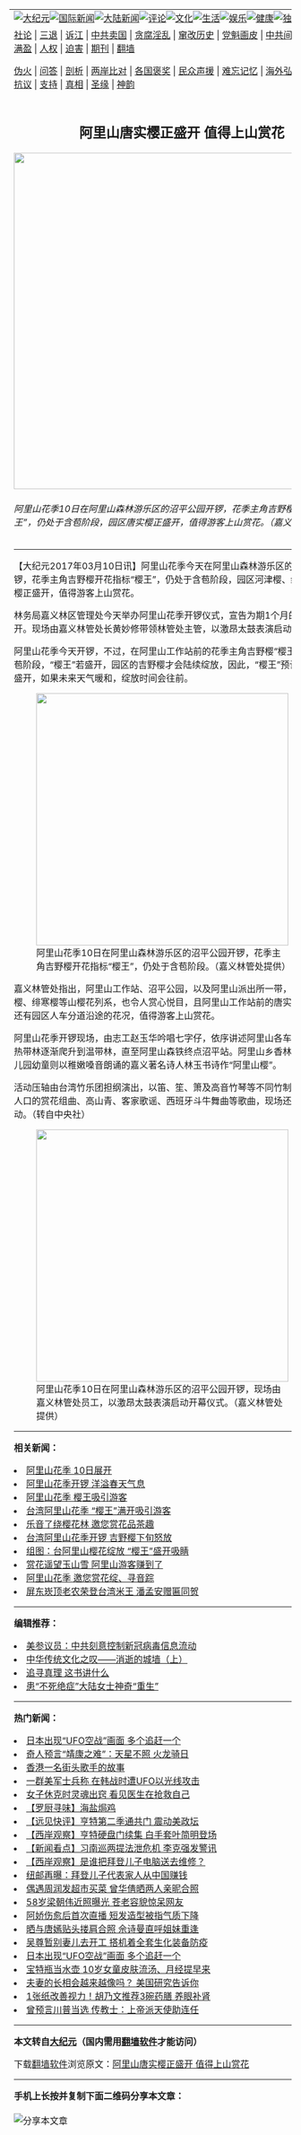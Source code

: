 <a name="1" id="1" target="_blank"></a><span id="1"></span>
<table align=center border="0"><tr><td colspan="2" VALIGN=TOP><a href="https://github.com/epixsx3358/djy/blob/master/gb/nsc413.md#1"><img src="https://raw.githubusercontent.com/epixsx3358/www/master/t/djy/1.jpg" title="大纪元"></a><a href="https://github.com/epixsx3358/djy/blob/master/gb/n24hr.md#1"><img src="https://raw.githubusercontent.com/epixsx3358/www/master/t/djy/3.jpg" title="国际新闻"></a><a href="https://github.com/epixsx3358/djy/blob/master/gb/nsc413.md#1"><img src="https://raw.githubusercontent.com/epixsx3358/www/master/t/djy/4.jpg" title="大陆新闻"></a><a href="https://github.com/epixsx3358/djy/blob/master/gb/news392.md#1"><img src="https://raw.githubusercontent.com/epixsx3358/www/master/t/djy/5.jpg" title="评论"></a><a href="https://github.com/epixsx3358/djy/blob/master/gb/news2007.md#1"><img src="https://raw.githubusercontent.com/epixsx3358/www/master/t/djy/6.jpg" title="文化"></a><a href="https://github.com/epixsx3358/djy/blob/master/gb/news2008.md#1"><img src="https://raw.githubusercontent.com/epixsx3358/www/master/t/djy/7.jpg" title="生活"></a><a href="https://github.com/epixsx3358/djy/blob/master/gb/ncyule.md#1"><img src="https://raw.githubusercontent.com/epixsx3358/www/master/t/djy/8.jpg" title="娱乐"></a><a href="https://github.com/epixsx3358/djy/blob/master/gb/nsc1002.md#1"><img src="https://raw.githubusercontent.com/epixsx3358/www/master/t/djy/9.jpg" title="健康"><a href="https://github.com/epixsx3358/djy/blob/master/gb/nf6092.md#1"><img src="https://raw.githubusercontent.com/epixsx3358/www/master/t/djy/10a.jpg" title="独家"></a><a href="https://github.com/epixsx3358/djy/blob/master/gb/nf4514.md#1"><img src="https://raw.githubusercontent.com/epixsx3358/www/master/t/djy/12a.jpg" title="头条"></a></td></tr>
<tr><td colspan="2" VALIGN=TOP><a target="_blank" href="https://github.com/epixsx3358/djy/blob/master/gb/9p.md#1">社论</a> | <a target="_blank" href="https://github.com/epixsx3358/djy/blob/master/gb/nf5657.md#1">三退</a> | <a target="_blank" href="https://github.com/epixsx3358/djy/blob/master/gb/nf6124.md#1">诉江</a> | <a target="_blank" href="https://github.com/epixsx3358/djy/blob/master/gb/nf1176117.md#1">中共卖国</a> | <a target="_blank" href="https://github.com/epixsx3358/djy/blob/master/gb/nf5773.md#1">贪腐淫乱</a> | <a target="_blank" href="https://github.com/epixsx3358/djy/blob/master/gb/nf1176115.md#1">窜改历史</a> | <a target="_blank" href="https://github.com/epixsx3358/djy/blob/master/gb/nf1176107.md#1">党魁画皮</a> | <a target="_blank" href="https://github.com/epixsx3358/djy/blob/master/gb/nf1320400.md#1">中共间谍</a> | <a target="_blank" href="https://github.com/epixsx3358/djy/blob/master/gb/nf1176114.md#1">破坏传统</a> | <a target="_blank" href="https://github.com/epixsx3358/ntdtv/blob/master/gb/prog447_1.md#1">恶贯满盈</a> | <a target="_blank" href="https://github.com/epixsx3358/djy/blob/master/gb/ncid278.md#1">人权</a> | <a target="_blank" href="https://github.com/epixsx3358/djy/blob/master/gb/nf1176111.md#1">迫害</a> | <a target="_blank" href="https://gitlab.com/szzdlab/mh-qikan/blob/master/README.md#1">期刊</a> | <a target="_blank" href="https://github.com/epixsx3358/www/blob/master/README.md?zsrh#8">翻墙</a></p><p><a target="_blank" href="https://github.com/epixsx3358/djy/blob/master/gb/nf5562.md#1">伪火</a> | <a target="_blank" href="https://github.com/epixsx3358/djy/blob/master/gb/nf4378.md#1">问答</a> | <a target="_blank" href="https://github.com/epixsx3358/djy/blob/master/gb/nf5792.md#1">剖析</a> | <a target="_blank" href="https://github.com/epixsx3358/djy/blob/master/gb/nf5735.md#1">两岸比对</a> | <a target="_blank" href="https://github.com/epixsx3358/djy/blob/master/gb/nf6119.md#1">各国褒奖</a> | <a target="_blank" href="https://github.com/epixsx3358/djy/blob/master/gb/nf6120.md#1">民众声援</a> | <a target="_blank" href="https://github.com/epixsx3358/djy/blob/master/gb/nf1188594.md#1">难忘记忆</a> | <a target="_blank" href="https://github.com/epixsx3358/djy/blob/master/gb/nf3180.md#1">海外弘传</a> | <a target="_blank" href="https://github.com/epixsx3358/djy/blob/master/gb/nf5410.md#1">万人上访</a> | <a target="_blank" href="https://github.com/epixsx3358/ntdtv/blob/master/gb/prog1530_1.md#1">和平抗议</a> | <a target="_blank" href="https://github.com/epixsx3358/djy/blob/master/gb/nf4386.md#1">支持</a> | <a target="_blank" href="https://github.com/epixsx3358/djy/blob/master/gb/nf4389.md#1">真相</a> | <a target="_blank" href="https://github.com/epixsx3358/djy/blob/master/gb/nf5790.md#1">圣缘</a> | <a target="_blank" href="https://github.com/epixsx3358/djy/blob/master/gb/nf4786.md#1">神韵</a></td></tr>
<tr><td VALIGN=TOP width="626"><h2 align=center>阿里山唐实樱正盛开  值得上山赏花</h2>
<img width="600" src="https://i.epochtimes.com/assets/uploads/2017/03/1703100057311758-600x400.jpg" />
<h6>阿里山花季10日在阿里山森林游乐区的沼平公园开锣，花季主角吉野樱开花指标“樱王”，仍处于含苞阶段，园区唐实樱正盛开，值得游客上山赏花。（嘉义林管处提供）
</h6>
<hr>
<p>【大纪元2017年03月10日讯】<ahref="https://github.com/epixsx3358/djy/blob/master/gb/tag/%E9%98%BF%E9%87%8C%E5%B1%B1.md#1">阿里山</a><ahref="https://github.com/epixsx3358/djy/blob/master/gb/tag/%E8%8A%B1%E5%AD%A3.md#1">花季</a>今天在<ahref="https://github.com/epixsx3358/djy/blob/master/gb/tag/%E9%98%BF%E9%87%8C%E5%B1%B1.md#1">阿里山</a>森林游乐区的沼平公园开锣，花季主角<ahref="https://github.com/epixsx3358/djy/blob/master/gb/tag/%E5%90%89%E9%87%8E%E6%A8%B1.md#1">吉野樱</a>开花指标“<ahref="https://github.com/epixsx3358/djy/blob/master/gb/tag/%E6%A8%B1%E7%8E%8B.md#1">樱王</a>”，仍处于含苞阶段，园区河津樱、绯寒樱及唐实樱正盛开，值得游客上山<ahref="https://github.com/epixsx3358/djy/blob/master/gb/tag/%E8%B5%8F%E8%8A%B1.md#1">赏花</a>。</p>
<p>林务局嘉义林区管理处今天举办阿里山<ahref="https://github.com/epixsx3358/djy/blob/master/gb/tag/%E8%8A%B1%E5%AD%A3.md#1">花季</a>开锣仪式，宣告为期1个月的花季正式展开。现场由嘉义林管处长黄妙修带领林管处主管，以激昂太鼓表演启动开幕仪式。</p>
<p>阿里山花季今天开锣，不过，在阿里山工作站前的花季主角<ahref="https://github.com/epixsx3358/djy/blob/master/gb/tag/%E5%90%89%E9%87%8E%E6%A8%B1.md#1">吉野樱</a>“<ahref="https://github.com/epixsx3358/djy/blob/master/gb/tag/%E6%A8%B1%E7%8E%8B.md#1">樱王</a>”，仍处于含苞阶段，“樱王”若盛开，园区的吉野樱才会陆续绽放，因此，“樱王”预计3月下旬才会盛开，如果未来天气暖和，绽放时间会往前。</p>
<figure id="attachment_8895206" style="width: 450px" class="wp-caption aligncenter"><ahref="https://i.epochtimes.com/assets/uploads/2017/03/1703100057351758.jpg"><img class="wp-image-8895206 size-medium" src="https://i.epochtimes.com/assets/uploads/2017/03/1703100057351758-450x272.jpg" width="450" b="272" /></a><figcaption class="wp-caption-text">阿里山花季10日在阿里山森林游乐区的沼平公园开锣，花季主角吉野樱开花指标“樱王”，仍处于含苞阶段。（嘉义林管处提供）</figcaption></figure>
<p>嘉义林管处指出，阿里山工作站、沼平公园，以及阿里山派出所一带，满开的河津樱、绯寒樱等山樱花列系，也令人赏心悦目，且阿里山工作站前的唐实樱开满8成，还有园区人车分道沿途的花况，值得游客上山<ahref="https://github.com/epixsx3358/djy/blob/master/gb/tag/%E8%B5%8F%E8%8A%B1.md#1">赏花</a>。</p>
<p>阿里山花季开锣现场，由志工赵玉华吟唱七字仔，依序讲述阿里山各车站的特色，由热带林逐渐爬升到温带林，直至阿里山森铁终点沼平站。阿里山乡香林国小学童及幼儿园幼童则以稚嫩嗓音朗诵的嘉义著名诗人林玉书诗作“阿里山樱”。</p>
<p>活动压轴由台湾竹乐团担纲演出，以笛、笙、箫及高音竹琴等不同竹制乐器演绎脍炙人口的赏花组曲、高山青、客家歌谣、西班牙斗牛舞曲等歌曲，现场还与游客一同互动。（转自中央社）</p>
<figure id="attachment_8895205" style="width: 450px" class="wp-caption aligncenter"><ahref="https://i.epochtimes.com/assets/uploads/2017/03/1703100057391758.jpg"><img class="wp-image-8895205 size-medium" src="https://i.epochtimes.com/assets/uploads/2017/03/1703100057391758-450x256.jpg" width="450" b="256" /></a><figcaption class="wp-caption-text">阿里山花季10日在阿里山森林游乐区的沼平公园开锣，现场由嘉义林管处员工，以激昂太鼓表演启动开幕仪式。（嘉义林管处提供）</figcaption></figure>

<hr>


<strong>相关新闻：</strong>
<li><a href="https://github.com/epixsx3358/djy/blob/master/gb/15/3/8/n4382641.md#1">阿里山花季  10日展开</a></li>
<li><a href="https://github.com/epixsx3358/djy/blob/master/gb/15/3/10/n4383960.md#1">阿里山花季开锣  洋溢春天气息</a></li>
<li><a href="https://github.com/epixsx3358/djy/blob/master/gb/15/3/13/n4386590.md#1">阿里山花季  樱王吸引游客</a></li>
<li><a href="https://github.com/epixsx3358/djy/blob/master/gb/15/3/16/n4388259.md#1">台湾阿里山花季 “樱王”满开吸引游客</a></li>
<li><a href="https://github.com/epixsx3358/djy/blob/master/gb/15/3/20/n4392666.md#1">乐音了绕樱花林 邀您赏花品茶趣</a></li>
<li><a href="https://github.com/epixsx3358/djy/blob/master/gb/16/3/10/n4658741.md#1">台湾阿里山花季开锣 吉野樱下旬怒放</a></li>
<li><a href="https://github.com/epixsx3358/djy/blob/master/gb/16/3/24/n7447591.md#1">组图：台阿里山樱花绽放 “樱王”盛开吸睛</a></li>
<li><a href="https://github.com/epixsx3358/djy/blob/master/gb/16/3/26/n7459404.md#1">赏花遥望玉山雪 阿里山游客赚到了</a></li>
<li><a href="https://github.com/epixsx3358/djy/blob/master/gb/17/3/8/n8887553.md#1">阿里山花季 邀您赏花绽、寻音踪</a></li>
<li><a href="https://github.com/epixsx3358/djy/blob/master/gb/20/10/16/n12480936.md#1">屏东崁顶老农荣登台湾米王 潘孟安赠匾同贺</a></li>
<hr>


<strong>编辑推荐：</strong>
<li><a href="https://github.com/onzhi266/djy/blob/master/gb/20/2/22/n11887949.md#1">美参议员：中共刻意控制新冠病毒信息流动</a></li>
<li><a href="https://github.com/tsiac2612/djy/blob/master/gb/18/11/7/n10835148.md#1" target="_blank">中华传统文化之叹——消逝的城墙（上）</a></li><li><a href="https://github.com/epixsx3358/djy/blob/master/gb/19/1/5/n10955468.md?dfh#1" target="_blank">追寻真理 这书讲什么</a></li><li><a href="https://github.com/tsiac2612/djy/blob/master/gb/15/11/5/n4566246.md#1" target="_blank">患“不死绝症”大陆女士神奇“重生”</a></li>
<hr>

<strong>热门新闻：</strong>
<li><a href="https://github.com/alnhcl355/djy/blob/master/gb/20/10/14/n12474369.md#1">日本出现“UFO空战”画面 多个追赶一个</a></li>
<li><a href="https://github.com/alnhcl355/djy/blob/master/gb/20/9/26/n12433081.md#1">奇人预言“靖康之难”：天星不照 火龙骑日</a></li>
<li><a href="https://github.com/alnhcl355/djy/blob/master/gb/20/10/8/n12462258.md#1">香港一名街头歌手的故事</a></li>
<li><a href="https://github.com/alnhcl355/djy/blob/master/gb/20/10/10/n12466587.md#1">一群美军士兵称 在韩战时遭UFO以光线攻击</a></li>
<li><a href="https://github.com/alnhcl355/djy/blob/master/gb/20/10/10/n12466299.md#1">女子休克时灵魂出窍 看见医生在抢救自己</a></li>
<li><a href="https://github.com/alnhcl355/djy/blob/master/gb/20/10/12/n12470668.md#1">【罗厨寻味】海盐焗鸡</a></li>
<li><a href="https://github.com/alnhcl355/djy/blob/master/gb/20/10/16/n12481581.md#1">【远见快评】亨特第二季通共门 震动美政坛</a></li>
<li><a href="https://github.com/alnhcl355/djy/blob/master/gb/20/10/16/n12479705.md#1">【西岸观察】亨特硬盘门续集 白手套叶简明登场</a></li>
<li><a href="https://github.com/alnhcl355/djy/blob/master/gb/20/10/14/n12476476.md#1">【新闻看点】习南巡两提法泄危机 李克强发警讯</a></li>
<li><a href="https://github.com/alnhcl355/djy/blob/master/gb/20/10/15/n12477080.md#1">【西岸观察】是谁把拜登儿子电脑送去维修？</a></li>
<li><a href="https://github.com/alnhcl355/djy/blob/master/gb/20/10/15/n12478594.md#1">纽邮再曝：拜登儿子代表家人从中国赚钱</a></li>
<li><a href="https://github.com/alnhcl355/djy/blob/master/gb/20/10/14/n12476186.md#1">偶遇周润发超市买菜 曾华倩晒两人亲昵合照</a></li>
<li><a href="https://github.com/alnhcl355/djy/blob/master/gb/20/10/15/n12479059.md#1">58岁梁朝伟近照曝光 苍老容貌惊呆网友</a></li>
<li><a href="https://github.com/alnhcl355/djy/blob/master/gb/20/10/14/n12476039.md#1">阿娇伤愈后首次直播 短发造型被指气质下降</a></li>
<li><a href="https://github.com/alnhcl355/djy/blob/master/gb/20/10/13/n12473848.md#1">晒与唐嫣贴头搂肩合照 佘诗曼直呼姐妹重逢</a></li>
<li><a href="https://github.com/alnhcl355/djy/blob/master/gb/20/10/14/n12476421.md#1">吴尊暂别妻儿去开工 搭机着全套生化装备防疫</a></li>
<li><a href="https://github.com/alnhcl355/djy/blob/master/gb/20/10/14/n12474369.md#1">日本出现“UFO空战”画面 多个追赶一个</a></li>
<li><a href="https://github.com/alnhcl355/djy/blob/master/gb/20/10/16/n12480422.md#1">宝特瓶当水壶 10岁女童皮肤流汤、月经提早来</a></li>
<li><a href="https://github.com/alnhcl355/djy/blob/master/gb/20/10/15/n12477519.md#1">夫妻的长相会越来越像吗？ 美国研究告诉你</a></li>
<li><a href="https://github.com/alnhcl355/djy/blob/master/gb/20/10/12/n12471132.md#1">1张纸改善视力！胡乃文推荐3碗药膳 养眼补肾</a></li>
<li><a href="https://github.com/alnhcl355/djy/blob/master/gb/20/10/16/n12479879.md#1">曾预言川普当选 传教士：上帝派天使助连任</a></li>
<hr>

<strong>本文转自<a href="https://www.epochtimes.com">大纪元</a>（国内需用<a href="https://github.com/epixsx3358/www/blob/master/README.md#8">翻墙软件</a>才能访问）</strong><p>下载<a href="https://github.com/epixsx3358/www/blob/master/README.md#8">翻墙软件</a>浏览原文：<a href="https://www.epochtimes.com/gb/17/3/10/n8894916.htm">阿里山唐实樱正盛开  值得上山赏花</a></p><hr>

<strong>手机上长按并复制下面二维码分享本文章：</strong><br><br><img src="https://chart.apis.google.com/chart?cht=qr&chs=240x240&choe=UTF-8&chld=M|2&chl=https://github.com/epixsx3358/djy/blob/master/gb/17/3/10/n8894916.md%231" title="分享本文章"></td><td VALIGN=TOP><a href="https://github.com/epixsx3358/djy/blob/master/gb/16/1/21/n4622075.md?dfh#1" target="_blank"><img src="https://raw.githubusercontent.com/epixsx3358/djy/master/gb/300/wei-f1.jpg" title="中共的伪火骗局"  alt="中共的伪火骗局"></a><br><a href="https://github.com/epixsx3358/www/blob/master/README.md?dfh#9" target="_blank"><img src="https://raw.githubusercontent.com/epixsx3358/djy/master/gb/300/yong-h.jpg" title="永恒的见证"  alt="永恒的见证"></a><br><a href="https://github.com/epixsx3358/djy/blob/master/gb/13/9/29/n3974789.md?dfh#1" target="_blank"><img src="https://raw.githubusercontent.com/epixsx3358/djy/master/gb/300/shang-lnz.jpg" title="善良女子被中共投男牢"  alt="善良女子被中共投男牢"></a><br><a href="https://github.com/epixsx3358/djy/blob/master/gb/16/3/16/n4663449.md?dfh#1" target="_blank"><img src="https://raw.githubusercontent.com/epixsx3358/djy/master/gb/300/huo-z3.jpg" title="警卫目击活摘器官"  alt="警卫目击活摘器官"></a><br><a href="https://github.com/epixsx3358/djy/blob/master/gb/16/8/7/n8177641.md?dfh#1" target="_blank"><img src="https://raw.githubusercontent.com/epixsx3358/djy/master/gb/300/huo-z4.jpg" title="证人描述活摘恐怖"  alt="证人描述活摘恐怖"></a><br><a href="https://github.com/epixsx3358/djy/blob/master/gb/10/4/19/n2881569.md?dfh#1" target="_blank"><img src="https://raw.githubusercontent.com/epixsx3358/djy/master/gb/300/huo-z1.jpg" title="揭开活摘器官黑幕"  alt="揭开活摘器官黑幕"></a><br><a href="https://github.com/epixsx3358/djy/blob/master/gb/10/11/7/n3077476.md?dfh#1" target="_blank"><img src="https://raw.githubusercontent.com/epixsx3358/djy/master/gb/300/ma-ks.jpg" title="马克思的成魔之路"  alt="马克思的成魔之路"></a><br><a href="https://github.com/epixsx3358/djy/blob/master/gb/14/6/9/n4173977.md?dfh#1" target="_blank"><img src="https://raw.githubusercontent.com/epixsx3358/djy/master/gb/300/chang-zs.jpg" title="藏字石 蕴天机"  alt="藏字石 蕴天机"></a><br><a href="https://github.com/epixsx3358/djy/blob/master/gb/18/5/10/n10381511.md?dfh#1" target="_blank"><img src="https://raw.githubusercontent.com/epixsx3358/djy/master/gb/300/st1.jpg" title="关注3亿人三退"  alt="关注3亿人三退"></a><br><a href="https://github.com/epixsx3358/djy/blob/master/gb/18/3/21/n10237682.md?dfh#1" target="_blank"><img src="https://raw.githubusercontent.com/epixsx3358/djy/master/gb/300/jie-t.jpg" title="解体中共复兴中华"  alt="解体中共复兴中华"></a><br><a href="https://github.com/epixsx3358/djy/blob/master/gb/9/2/9/n2422991.md?dfh#1" target="_blank"><img src="https://raw.githubusercontent.com/epixsx3358/djy/master/gb/300/gao-zs.jpg" title="中共迫害良心律师"  alt="中共迫害良心律师"></a><br><a href="https://github.com/epixsx3358/djy/blob/master/gb/18/12/9/n10900044.md?dfh#1" target="_blank"><img src="https://raw.githubusercontent.com/epixsx3358/djy/master/gb/300/sj1.jpg" title="303万人举报江泽民"  alt="303万人举报江泽民"></a><br><a href="https://github.com/epixsx3358/djy/blob/master/gb/18/8/28/n10672014.md?dfh#1" target="_blank"><img src="https://raw.githubusercontent.com/epixsx3358/djy/master/gb/300/sj2.jpg" title="这些官员为何起诉江泽民"  alt="这些官员为何起诉江泽民"></a><br><a href="https://github.com/epixsx3358/djy/blob/master/gb/8/12/18/n2367165.md?dfh#1" target="_blank"><img src="https://raw.githubusercontent.com/epixsx3358/djy/master/gb/300/liangan.jpg" title="海峡两岸的强烈对比"  alt="海峡两岸的强烈对比"></a><br><a href="https://github.com/epixsx3358/djy/blob/master/gb/15/12/10/n4593139.md?dfh#1" target="_blank"><img src="https://raw.githubusercontent.com/epixsx3358/djy/master/gb/300/jia-ndzl.jpg" title="加拿大总理的贺信"  alt="加拿大总理的贺信"></a><br><a href="https://github.com/epixsx3358/djy/blob/master/gb/11/6/17/n3289382.md?dfh#1" target="_blank"><img src="https://raw.githubusercontent.com/epixsx3358/djy/master/gb/300/xiao-wd.jpg" title="探寻真相兼听则明"  alt="探寻真相兼听则明"></a><br><a href="https://github.com/epixsx3358/djy/blob/master/gb/18/10/27/n10812623.md?dfh#1" target="_blank"><img src="https://raw.githubusercontent.com/epixsx3358/djy/master/gb/300/yindu.jpg" title="印度媒体报道东方"  alt="印度媒体报道东方"></a><br><a href="https://github.com/epixsx3358/djy/blob/master/gb/18/6/9/n10469652.md?dfh#1" target="_blank"><img src="https://raw.githubusercontent.com/epixsx3358/djy/master/gb/300/xie-j.jpg" title="不一样的海外校园"  alt="不一样的海外校园"></a><br><a href="https://github.com/epixsx3358/djy/blob/master/gb/7/4/5/n1669415.md?dfh#1" target="_blank"><img src="https://raw.githubusercontent.com/epixsx3358/djy/master/gb/300/li-up.jpg" title="从大师到徒弟的传奇"  alt="从大师到徒弟的传奇"></a><br><a href="https://github.com/epixsx3358/djy/blob/master/gb/17/5/26/n9191512.md?dfh#1" target="_blank"><img src="https://raw.githubusercontent.com/epixsx3358/djy/master/gb/300/zfl2.jpg" title="亿万人与东方一本奇书"  alt="亿万人与东方一本奇书"></a><br><a href="https://github.com/epixsx3358/djy/blob/master/gb/13/11/27/n4020290.md?dfh#1" target="_blank"><img src="https://raw.githubusercontent.com/epixsx3358/djy/master/gb/300/zhen-h.jpg" title="大陆见不到的震撼场面"  alt="大陆见不到的震撼场面"></a><br><a href="https://github.com/epixsx3358/djy/blob/master/gb/15/7/17/n4482910.md?dfh#1" target="_blank"><img src="https://raw.githubusercontent.com/epixsx3358/djy/master/gb/300/dalu-sk.jpg" title="人心向善 大陆当初盛况"  alt="人心向善 大陆当初盛况"></a><br><a href="https://github.com/epixsx3358/djy/blob/master/gb/19/1/5/n10955468.md?dfh#1" target="_blank"><img src="https://raw.githubusercontent.com/epixsx3358/djy/master/gb/300/zfl1.jpg" title="追寻真理 这书讲什么"  alt="追寻真理 这书讲什么"></a><br><a href="https://github.com/epixsx3358/www/blob/master/README.md?dfh#1" target="_blank"><img src="https://raw.githubusercontent.com/epixsx3358/djy/master/gb/300/fq1.jpg" title="下载免费翻墙软件"  alt="下载免费翻墙软件"></a><br></td></tr></table>
